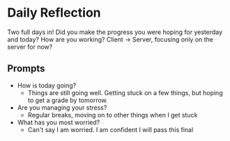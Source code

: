 # Daily Reflection
Two full days in! Did you make the progress you were hoping for yesterday and today? How are you working? Client -> Server, focusing only on the server for now?  

## Prompts
- How is today going? 
  - Things are still going well. Getting stuck on a few things, but hoping to get a grade by tomorrow. 
- Are you managing your stress?
  - Regular breaks, moving on to other things when I get stuck
- What has you most worried?
  - Can't say I am worried. I am confident I will pass this final